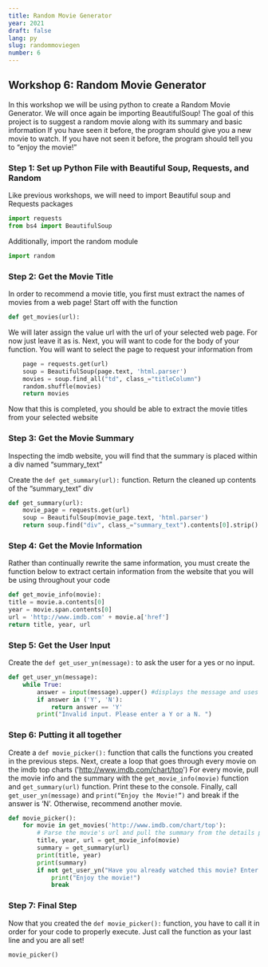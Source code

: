 ```yaml
---
title: Random Movie Generator
year: 2021
draft: false
lang: py
slug: randommoviegen
number: 6
---
```


## Workshop 6: Random Movie Generator 

In this workshop we will be using python to create a Random Movie Generator.  We will once again be importing BeautifulSoup! The goal of this project is to suggest a random movie along with its summary and basic information  If you have seen it before, the program should give you a new movie to watch.  If you have not seen it before, the program should tell you to “enjoy the movie!”

### Step 1: Set up Python File with Beautiful Soup, Requests, and Random
Like previous workshops, we will need to import Beautiful soup and Requests packages
```python
import requests
from bs4 import BeautifulSoup
```
Additionally, import the random module
```python
import random
```

### Step 2: Get the Movie Title
In order to recommend a movie title, you first must extract the names of movies from a web page! Start off with the function
```python
def get_movies(url):
```
We will later assign the value url with the url of your selected web page.  For now just leave it as is.  Next, you will want to code for the body of your function.  You will want to select the page to request your information from

```python
    page = requests.get(url)
    soup = BeautifulSoup(page.text, 'html.parser')
    movies = soup.find_all("td", class_="titleColumn")
    random.shuffle(movies)
    return movies
```
Now that this is completed, you should be able to extract the movie titles from your selected website

### Step 3: Get the Movie Summary
Inspecting the imdb website, you will find that the summary is placed within a div named “summary_text”

Create the `def get_summary(url):` function.
Return the cleaned up contents of the “summary_text” div 

```python
def get_summary(url):
	movie_page = requests.get(url)
	soup = BeautifulSoup(movie_page.text, 'html.parser')
	return soup.find("div", class_="summary_text").contents[0].strip()
```

### Step 4: Get the Movie Information
Rather than continually rewrite the same information, you must create the function below to extract certain information from the website that you will be using throughout your code
```python
def get_movie_info(movie):
title = movie.a.contents[0]
year = movie.span.contents[0]
url = 'http://www.imdb.com' + movie.a['href']
return title, year, url
```

### Step 5: Get the User Input
Create the `def get_user_yn(message):` to ask the user for a yes or no input.

```python
def get_user_yn(message):
	while True:
    	answer = input(message).upper() #displays the message and uses the console to let user type input
    	if answer in ('Y', 'N'):
        	return answer == 'Y'
    	print("Invalid input. Please enter a Y or a N. ")
```

### Step 6: Putting it all together
Create a `def movie_picker():` function that calls the functions you created in the previous steps.
Next, create a loop that goes through every movie on the imdb top charts ('http://www.imdb.com/chart/top')
For every movie, pull the movie info and the summary with the `get_movie_info(movie)` function and `get_summary(url)` function. 
Print these to the console.
Finally, call `get_user_yn(message)` and `print(“Enjoy the Movie!”)` and break if the answer is ‘N’.
Otherwise, recommend another movie.
```python
def movie_picker():
	for movie in get_movies('http://www.imdb.com/chart/top'):
    	# Parse the movie's url and pull the summary from the details page
    	title, year, url = get_movie_info(movie)
    	summary = get_summary(url)
    	print(title, year)
    	print(summary)
    	if not get_user_yn("Have you already watched this movie? Enter Y or N. : "):
        	print("Enjoy the movie!")
        	break
```


### Step 7: Final Step
Now that you created the `def movie_picker():` function, you have to call it in order for your code to properly execute.  Just call the function as your last line and you are all set!

```python
movie_picker()
```